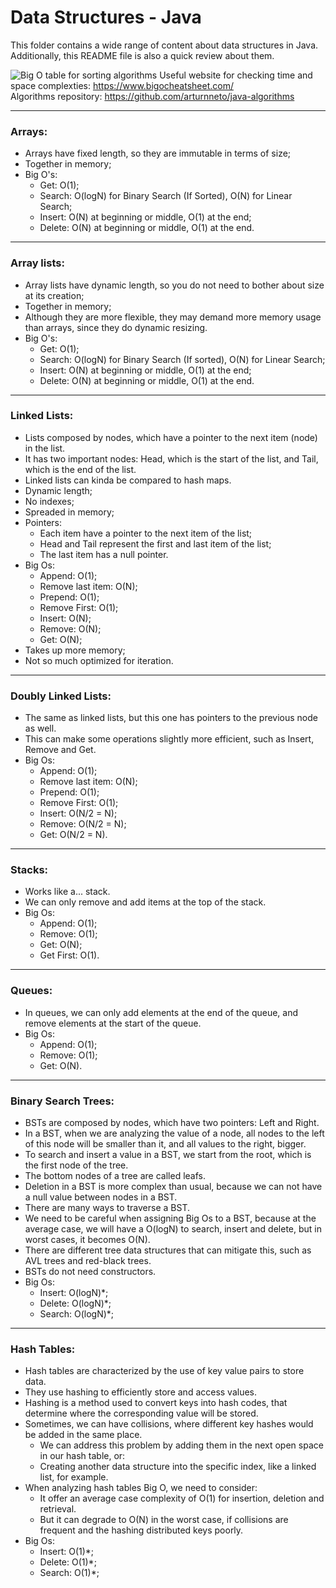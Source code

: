# Data Structures - Java

This folder contains a wide range of content about data structures in Java. Additionally, this README file is also a quick review about them.

![Big O table for sorting algorithms](https://paulonteri.com/dsa/assets/images/Common_Data_Structure_Operations-9cfc3652a9e02d4b146845ad8f24f365.png)
Useful website for checking time and space complexties: https://www.bigocheatsheet.com/  
Algorithms repository: https://github.com/arturnneto/java-algorithms

---

### Arrays:
- Arrays have fixed length, so they are immutable in terms of size;
- Together in memory;
- Big O's:
  - Get: O(1);
  - Search: O(logN) for Binary Search (If Sorted), O(N) for Linear Search;
  - Insert: O(N) at beginning or middle, O(1) at the end;
  - Delete: O(N) at beginning or middle, O(1) at the end.

---

### Array lists:
- Array lists have dynamic length, so you do not need to bother about size at its creation;
- Together in memory;
- Although they are more flexible, they may demand more memory usage than arrays, since they do dynamic resizing.
- Big O's:
  - Get: O(1);
  - Search: O(logN) for Binary Search (If sorted), O(N) for Linear Search;
  - Insert: O(N) at beginning or middle, O(1) at the end;
  - Delete: O(N) at beginning or middle, O(1) at the end.


---

### Linked Lists:
- Lists composed by nodes, which have a pointer to the next item (node) in the list.
- It has two important nodes: Head, which is the start of the list, and Tail, which is the end of the list.
- Linked lists can kinda be compared to hash maps.
- Dynamic length;
- No indexes;
- Spreaded in memory;
- Pointers:
  - Each item have a pointer to the next item of the list;
  - Head and Tail represent the first and last item of the list;
  - The last item has a null pointer.
- Big Os:
  - Append: O(1);
  - Remove last item: O(N);
  - Prepend: O(1);
  - Remove First: O(1);
  - Insert: O(N);
  - Remove: O(N);
  - Get: O(N);
- Takes up more memory;
- Not so much optimized for iteration.

---

### Doubly Linked Lists:
- The same as linked lists, but this one has pointers to the previous node as well.
- This can make some operations slightly more efficient, such as Insert, Remove and Get.
- Big Os:
  - Append: O(1);
  - Remove last item: O(N);
  - Prepend: O(1);
  - Remove First: O(1);
  - Insert: O(N/2 = N);
  - Remove: O(N/2 = N);
  - Get: O(N/2 = N).

---

### Stacks:
- Works like a... stack.
- We can only remove and add items at the top of the stack.
- Big Os:
  - Append: O(1);
  - Remove: O(1);
  - Get: O(N);
  - Get First: O(1).
  
---

### Queues:
- In queues, we can only add elements at the end of the queue, and remove elements at the start of the queue.
- Big Os:
  - Append: O(1);
  - Remove: O(1);
  - Get: O(N).

---

### Binary Search Trees:
- BSTs are composed by nodes, which have two pointers: Left and Right.
- In a BST, when we are analyzing the value of a node, all nodes to the left of this node will be smaller than it, and
all values to the right, bigger.
- To search and insert a value in a BST, we start from the root, which is the first node of the tree.
- The bottom nodes of a tree are called leafs.
- Deletion in a BST is more complex than usual, because we can not have a null value between nodes in a BST.
- There are many ways to traverse a BST.
- We need to be careful when assigning Big Os to a BST, because at the average case, we will have a O(logN) to search, insert
and delete, but in worst cases, it becomes O(N).
- There are different tree data structures that can mitigate this, such as AVL trees and red-black trees.
- BSTs do not need constructors. 
- Big Os:
  - Insert: O(logN)*;
  - Delete: O(logN)*;
  - Search: O(logN)*;

---

### Hash Tables:
- Hash tables are characterized by the use of key value pairs to store data.
- They use hashing to efficiently store and access values.
- Hashing is a method used to convert keys into hash codes, that determine where the corresponding value will be stored.
- Sometimes, we can have collisions, where different key hashes would be added in the same place.
  - We can address this problem by adding them in the next open space in our hash table, or:
  - Creating another data structure into the specific index, like a linked list, for example.
- When analyzing hash tables Big O, we need to consider:
  - It offer an average case complexity of O(1) for insertion, deletion and retrieval.
  - But it can degrade to O(N) in the worst case, if collisions are frequent and the hashing distributed keys poorly.
- Big Os:
  - Insert: O(1)*;
  - Delete: O(1)*;
  - Search: O(1)*;
